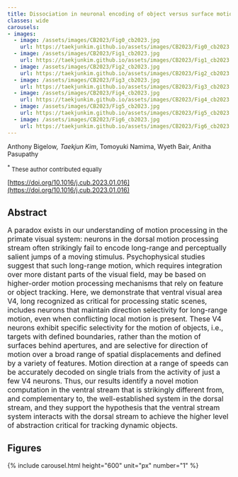 ```yaml
---
title: Dissociation in neuronal encoding of object versus surface motion in the primate brain
classes: wide
carousels:
- images: 
  - image: /assets/images/CB2023/Fig0_cb2023.jpg
    url: https://taekjunkim.github.io/assets/images/CB2023/Fig0_cb2023.jpg
  - image: /assets/images/CB2023/Fig1_cb2023.jpg
    url: https://taekjunkim.github.io/assets/images/CB2023/Fig1_cb2023.jpg
  - image: /assets/images/CB2023/Fig2_cb2023.jpg
    url: https://taekjunkim.github.io/assets/images/CB2023/Fig2_cb2023.jpg
  - image: /assets/images/CB2023/Fig3_cb2023.jpg
    url: https://taekjunkim.github.io/assets/images/CB2023/Fig3_cb2023.jpg
  - image: /assets/images/CB2023/Fig4_cb2023.jpg
    url: https://taekjunkim.github.io/assets/images/CB2023/Fig4_cb2023.jpg
  - image: /assets/images/CB2023/Fig5_cb2023.jpg
    url: https://taekjunkim.github.io/assets/images/CB2023/Fig5_cb2023.jpg
  - image: /assets/images/CB2023/Fig6_cb2023.jpg
    url: https://taekjunkim.github.io/assets/images/CB2023/Fig6_cb2023.jpg
---
```


Anthony Bigelow<sup>*</sup>, Taekjun Kim<sup>*</sup>, Tomoyuki Namima, Wyeth Bair, Anitha Pasupathy

<sup>*</sup><Font size = "2"> These author contributed equally </Font>

[https://doi.org/10.1016/j.cub.2023.01.016](https://doi.org/10.1016/j.cub.2023.01.016)

## Abstract
<Font size = "3"> A paradox exists in our understanding of motion processing in the primate visual system: neurons in the dorsal motion processing stream often strikingly fail to encode long-range and perceptually salient jumps of a moving stimulus. Psychophysical studies suggest that such long-range motion, which requires integration over more distant parts of the visual field, may be based on higher-order motion processing mechanisms that rely on feature or object tracking. Here, we demonstrate that ventral visual area V4, long recognized as critical for processing static scenes, includes neurons that maintain direction selectivity for long-range motion, even when conflicting local motion is present. These V4 neurons exhibit specific selectivity for the motion of objects, i.e., targets with defined boundaries, rather than the motion of surfaces behind apertures, and are selective for direction of motion over a broad range of spatial displacements and defined by a variety of features. Motion direction at a range of speeds can be accurately decoded on single trials from the activity of just a few V4 neurons. Thus, our results identify a novel motion computation in the ventral stream that is strikingly different from, and complementary to, the well-established system in the dorsal stream, and they support the hypothesis that the ventral stream system interacts with the dorsal stream to achieve the higher level of abstraction critical for tracking dynamic objects. </Font>

## Figures
{% include carousel.html height="600" unit="px" number="1" %}
<!--- {% include carousel.html height="600" unit="px" duration="10" number="1" %} --->

